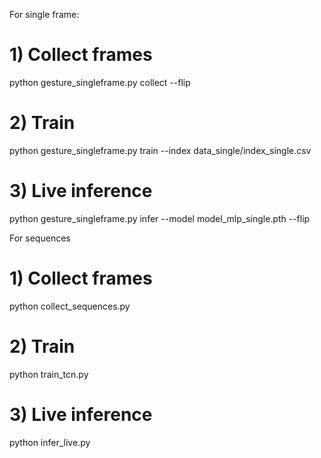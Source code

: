 For single frame:

# 1) Collect frames
python gesture_singleframe.py collect --flip

# 2) Train
python gesture_singleframe.py train --index data_single/index_single.csv

# 3) Live inference
python gesture_singleframe.py infer --model model_mlp_single.pth --flip

For sequences

# 1) Collect frames
python collect_sequences.py

# 2) Train
python train_tcn.py

# 3) Live inference
python infer_live.py